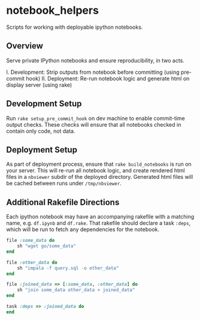 notebook_helpers
============

Scripts for working with deployable ipython notebooks.

## Overview

Serve private IPython notebooks and ensure reproducibility, in two acts.

I. Development: Strip outputs from notebook before committing (using pre-commit hook)
II. Deployment: Re-run notebook logic and generate html on display server (using rake)

## Development Setup

Run `rake setup_pre_commit_hook` on dev machine to enable commit-time output checks.
These checks will ensure that all notebooks checked in contain only code, not data.

## Deployment Setup

As part of deployment process, ensure that `rake build_notebooks` is run on your server.
This will re-run all notebook logic, and create rendered html files in a `nbviewer` subdir
of the deployed directory. Generated html files will be cached between runs under `/tmp/nbviewer`.

## Additional Rakefile Directions

Each ipython notebook may have an accompanying rakefile with a matching name,
e.g. `df.ipynb` and `df.rake`. That rakefile should declare a task `:deps`, which
will be run to fetch any dependencies for the notebook.

```ruby
file :some_data do
    sh "wget go/some_data"
end

file :other_data do
    sh "impala -f query.sql -o other_data"
end

file :joined_data => [:some_data, :other_data] do
    sh "join some_data other_data > joined_data"
end

task :deps => :joined_data do
end
```
